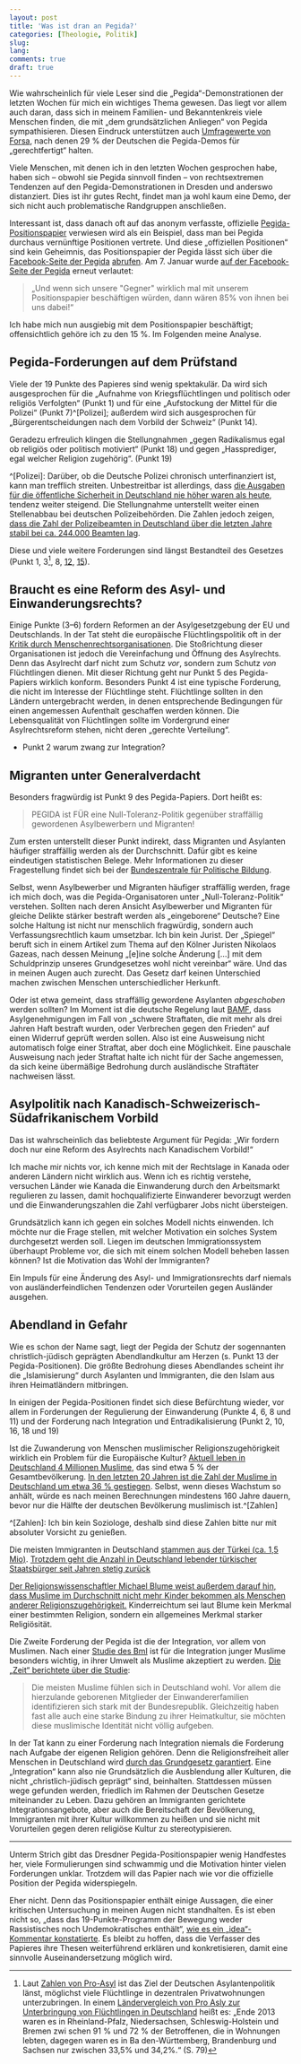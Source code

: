 ```yaml
---
layout: post
title: 'Was ist dran an Pegida?'
categories: [Theologie, Politik]
slug: 
lang: 
comments: true
draft: true
---
```


Wie wahrscheinlich für viele Leser sind die „Pegida“-Demonstrationen der letzten Wochen für mich ein wichtiges Thema gewesen. Das liegt vor allem auch daran, dass sich in meinem Familien- und Bekanntenkreis viele Menschen finden, die mit „dem grundsätzlichen Anliegen“ von Pegida sympathisieren. Diesen Eindruck unterstützen auch [Umfragewerte von Forsa](http://www.stern.de/politik/deutschland/fuer-pegida-auf-die-strasse-13-prozent-der-deutschen-wuerden-mitmarschieren-2163092.html), nach denen 29 % der Deutschen die Pegida-Demos für „gerechtfertigt“ halten.

Viele Menschen, mit denen ich in den letzten Wochen gesprochen habe, haben sich – obwohl sie Pegida sinnvoll finden – von rechtsextremen Tendenzen auf den Pegida-Demonstrationen in Dresden und anderswo distanziert. Dies ist ihr gutes Recht, findet man ja wohl kaum eine Demo, der sich nicht auch problematische Randgruppen anschließen.

Interessant ist, dass danach oft auf das anonym verfasste, offizielle [Pegida-Positionspapier](http://www.i-finger.de/pegida-positionspapier.pdf) verwiesen wird als ein Beispiel, dass man bei Pegida durchaus vernünftige Positionen vertrete. Und diese „offiziellen Positionen“ sind kein Geheimnis, das Positionspapier der Pegida lässt sich über die [Facebook-Seite der Pegida](https://www.facebook.com/pages/PEGIDA/790669100971515) [abrufen](http://www.i-finger.de/pegida-positionspapier.pdf). Am 7. Januar wurde [auf der Facebook-Seite der Pegida](https://www.facebook.com/pages/PEGIDA/790669100971515) erneut verlautet:

>„Und wenn sich unsere "Gegner" wirklich mal mit unserem Positionspapier beschäftigen würden, dann wären 85% von ihnen bei uns dabei!“

Ich habe mich nun ausgiebig mit dem Positionspapier beschäftigt; offensichtlich gehöre ich zu den 15 %. Im Folgenden meine Analyse.

## Pegida-Forderungen auf dem Prüfstand

Viele der 19 Punkte des Papieres sind wenig spektakulär. Da wird sich ausgesprochen für die „Aufnahme von Kriegsflüchtlingen und politisch oder religiös Verfolgten“ (Punkt 1) und für eine „Aufstockung der Mittel für die Polizei“ (Punkt 7)^[Polizei];  außerdem wird sich ausgesprochen für „Bürgerentscheidungen nach dem Vorbild der Schweiz“ (Punkt 14).

Geradezu erfreulich klingen die Stellungnahmen „gegen Radikalismus egal ob religiös oder politisch motiviert“ (Punkt 18) und gegen „Hassprediger, egal welcher Religion zugehörig“. (Punkt 19)

^[Polizei]: Darüber, ob die Deutsche Polizei chronisch unterfinanziert ist, kann man trefflich streiten. Unbestreitbar ist allerdings, dass [die Ausgaben für die öffentliche Sicherheit in Deutschland nie höher waren als heute](http://de.statista.com/statistik/daten/studie/4883/umfrage/bundesausgaben-fuer-die-oeffentliche-sicherheit-seit-1950-je-einwohner/), tendenz weiter steigend. Die Stellungnahme unterstellt weiter einen Stellenabbau bei deutschen Polizeibehörden. Die Zahlen jedoch zeigen, [dass die Zahl der Polizeibeamten in Deutschland über die letzten Jahre stabil bei ca. 244.000 Beamten lag](http://de.statista.com/statistik/daten/studie/156792/umfrage/anzahl-der-polizisten-in-deutschland/).

Diese und viele weitere Forderungen sind längst Bestandteil des Gesetzes (Punkt 1, 3[^Asylantenwohnungen], 8, [12](http://de.wikipedia.org/wiki/Sexuelle_Selbstbestimmung), [15](http://de.wikipedia.org/wiki/Deutscher_Rüstungsexport#Rechtlicher_Rahmen)).

[^Asylantenwohnungen]: Laut [Zahlen von Pro-Asyl]() ist das Ziel der Deutschen Asylantenpolitik länst, möglichst viele Flüchtlinge in dezentralen Privatwohnungen unterzubringen. In einem [Ländervergleich von Pro Asly zur Unterbringung von Flüchtlingen in Deutschland](http://www.proasyl.de/fileadmin/fm-dam/NEWS/2014/Laendervergleich_Unterbringung_2014-09-23_01.pdf) heißt es: „Ende 2013 waren es in Rheinland-Pfalz, Niedersachsen, Schleswig-Holstein und Bremen zwi­ schen 91 % und 72 % der Betroffenen, die in Wohnungen lebten, dagegen waren es in Ba­ den-Württemberg, Brandenburg und Sachsen nur zwischen 33,5% und 34,2%.“ (S. 79)

## Braucht es eine Reform des Asyl- und Einwanderungsrechts?

Einige Punkte (3–6) fordern Reformen an der Asylgesetzgebung der EU und Deutschlands. In der Tat steht die europäische Flüchtlingspolitik oft in der [Kritik durch Menschenrechtsorganisationen](http://www.proasyl.de/de/themen/eu-politik/detail/news/grundlegende_wende_in_der_eu_fluechtlingspolitik_gefordert). Die Stoßrichtung dieser Organisationen ist jedoch die Vereinfachung und Öffnung des Asylrechts. Denn das Asylrecht darf nicht zum Schutz *vor*, sondern zum Schutz *von* Flüchtlingen dienen. Mit dieser Richtung geht nur Punkt 5 des Pegida-Papiers wirklich konform. Besonders Punkt 4 ist eine typische Forderung, die nicht im Interesse der Flüchtlinge steht. Flüchtlinge sollten in den Ländern untergebracht werden, in denen entsprechende Bedingungen für einen angemessen Aufenthalt geschaffen werden können. Die Lebensqualität von Flüchtlingen sollte im Vordergrund einer Asylrechtsreform stehen, nicht deren „gerechte Verteilung“.

- Punkt 2 warum zwang zur Integration?

## Migranten unter Generalverdacht

Besonders fragwürdig ist Punkt 9 des Pegida-Papiers. Dort heißt es:

> PEGIDA ist FÜR eine Null-Toleranz-Politik gegenüber straffällig gewordenen Asylbewerbern und Migranten!

Zum ersten unterstellt dieser Punkt indirekt, dass Migranten und Asylanten häufiger straffällig werden als der Durchschnitt. Dafür gibt es keine eindeutigen statistischen Belege. Mehr Informationen zu dieser Fragestellung findet sich bei der [Bundeszentrale für Politische Bildung](http://www.bpb.de/politik/innenpolitik/innere-sicherheit/76639/auslaenderkriminalitaet?p=all#footnodeid1-1).

Selbst, wenn Asylbewerber und Migranten häufiger straffällig werden, frage ich mich doch, was die Pegida-Organisatoren unter „Null-Toleranz-Politik“ verstehen. Sollten nach deren Ansicht  Asylbewerber und Migranten für gleiche Delikte stärker bestraft werden als „eingeborene“ Deutsche? Eine solche Haltung ist nicht nur menschlich fragwürdig, sondern auch Verfassungsrechtlich kaum umsetzbar. Ich bin kein Jurist. Der „Spiegel“ beruft sich in einem Artikel zum Thema auf den Kölner Juristen Nikolaos Gazeas, nach dessen Meinung „[e]ine solche Änderung […] mit dem Schuldprinzip unseres Grundgesetzes wohl nicht vereinbar“ wäre. Und das in meinen Augen auch zurecht. Das Gesetz darf keinen Unterschied machen zwischen Menschen unterschiedlicher Herkunft. 

Oder ist etwa gemeint, dass straffällig gewordene Asylanten *abgeschoben* werden sollten? Im Moment ist die deutsche Regelung laut [BAMF](http://www.bamf.de/DE/Migration/AsylFluechtlinge/Asylverfahren/WiderrufRuecknahme/widerrufruecknahme-node.html), dass Asylgenehmigungen im Fall von „schwere Straftaten, die mit mehr als drei Jahren Haft bestraft wurden, oder Verbrechen gegen den Frieden“ auf einen Widerruf geprüft werden sollen. Also ist eine Ausweisung nicht automatisch folge einer Straftat, aber doch eine Möglichkeit. Eine pauschale Ausweisung nach jeder Straftat halte ich nicht für der Sache angemessen, da sich keine übermäßige Bedrohung durch ausländische Straftäter nachweisen lässt.

## Asylpolitik nach Kanadisch-Schweizerisch-Südafrikanischem Vorbild

Das ist wahrscheinlich das beliebteste Argument für Pegida: „Wir fordern doch nur eine Reform des Asylrechts nach Kanadischem Vorbild!“

Ich mache mir nichts vor, ich kenne mich mit der Rechtslage in Kanada oder anderen Ländern nicht wirklich aus. Wenn ich es richtig verstehe, versuchen Länder wie Kanada die Einwanderung durch den Arbeitsmarkt regulieren zu lassen, damit hochqualifizierte Einwanderer bevorzugt werden und die Einwanderungszahlen die Zahl verfügbarer Jobs nicht übersteigen.

Grundsätzlich kann ich gegen ein solches Modell nichts einwenden. Ich möchte nur die Frage stellen, mit welcher Motivation ein solches System durchgesetzt werden soll. Liegen im deutschen Immigrationssystem überhaupt Probleme vor, die sich mit einem solchen Modell beheben lassen können? Ist die Motivation das Wohl der Immigranten? 

Ein Impuls für eine Änderung des Asyl- und Immigrationsrechts darf niemals von ausländerfeindlichen Tendenzen oder Vorurteilen gegen Ausländer ausgehen.

## Abendland in Gefahr

Wie es schon der Name sagt, liegt der Pegida der Schutz der sogennanten christlich-jüdisch geprägten Abendlandkultur am Herzen (s. Punkt 13 der Pegida-Positionen). Die größte Bedrohung dieses Abendlandes scheint ihr die „Islamisierung“ durch Asylanten und Immigranten, die den Islam aus ihren Heimatländern mitbringen.

In einigen der Pegida-Positionen findet sich diese Befürchtung wieder, vor allem in Forderungen der Regulierung der Einwanderung (Punkte 4, 6, 8 und 11) und der Forderung nach Integration und Entradikalisierung (Punkt 2, 10, 16, 18 und 19)

Ist die Zuwanderung von Menschen muslimischer Religionszugehörigkeit wirklich ein Problem für die Europäische Kultur? [Aktuell leben in Deutschland 4 Millionen Muslime](http://de.statista.com/statistik/daten/studie/76744/umfrage/anzahl-der-muslime-in-deutschland-nach-glaubensrichtung/), das sind etwa 5 % der Gesamtbevölkerung. [In den letzten 20 Jahren ist die Zahl der Muslime in Deutschland um etwa 36 % gestiegen](http://de.statista.com/statistik/daten/studie/72321/umfrage/entwicklung-der-anzahl-der-muslime-in-deutschland-seit-1945/). Selbst, wenn dieses Wachstum so anhält, würde es nach meinen Berechnungen mindestens 160 Jahre dauern, bevor nur die Hälfte der deutschen Bevölkerung muslimisch ist.^[Zahlen]

^[Zahlen]: Ich bin kein Soziologe, deshalb sind diese Zahlen bitte nur mit absoluter Vorsicht zu genießen.

Die meisten Immigranten in Deutschland [stammen aus der Türkei (ca. 1,5 Mio)](http://de.statista.com/statistik/daten/studie/1221/umfrage/anzahl-der-auslaender-in-deutschland-nach-herkunftsland/). [Trotzdem geht die Anzahl in Deutschland lebender türkischer Staatsbürger seit Jahren stetig zurück](http://de.statista.com/statistik/daten/studie/152911/umfrage/tuerken-in-deutschland-seit-2001/)

[Der Religionswissenschaftler Michael Blume weist außerdem darauf hin, dass Muslime im Durchschnitt nicht mehr Kinder bekommen als Menschen anderer Religionszugehörigkeit.](http://www.scilogs.de/natur-des-glaubens/droht-islamisierung-abendlandes-mit-tricks/) Kinderreichtum sei laut Blume kein Merkmal einer bestimmten Religion, sondern ein allgemeines Merkmal starker Religiösität. 

Die Zweite Forderung der Pegida ist die der Integration, vor allem von Muslimen. Nach einer [Studie des BmI](http://www.bmi.bund.de/SharedDocs/Downloads/DE/Broschueren/2012/junge_muslime.html?nn=110428) ist für die Integration junger Muslime besonders wichtig, in ihrer Umwelt als Muslime akzeptiert zu werden. [Die „Zeit“ berichtete über die Studie](http://www.zeit.de/gesellschaft/zeitgeschehen/2012-03/studie-integration-muslime):

> Die meisten Muslime fühlen sich in Deutschland wohl. Vor allem die hierzulande geborenen Mitglieder der Einwandererfamilien identifizieren sich stark mit der Bundesrepublik. Gleichzeitig haben fast alle auch eine starke Bindung zu ihrer Heimatkultur, sie möchten diese muslimische Identität nicht völlig aufgeben.

In der Tat kann zu einer Forderung nach Integration niemals die Forderung nach Aufgabe der eigenen Religion gehören. Denn die Religionsfreiheit aller Menschen in Deutschland wird [durch das Grundgesetz garantiert](http://www.gesetze-im-internet.de/gg/art_4.html). Eine „Integration“ kann also nie Grundsätzlich die Ausblendung aller Kulturen, die nicht „christlich-jüdisch geprägt“ sind, beinhalten. Stattdessen müssen wege gefunden werden, friedlich im Rahmen der Deutschen Gesetze miteinander zu Leben. Dazu gehören an Immigranten gerichtete Integrationsangebote, aber auch die Bereitschaft der Bevölkerung, Immigranten mit ihrer Kultur willkommen zu heißen und sie nicht mit Vorurteilen gegen deren religiöse Kultur zu stereotypisieren.

------

Unterm Strich gibt das Dresdner Pegida-Positionspapier wenig Handfestes her, viele Formulierungen sind schwammig und die Motivation hinter vielen Forderungen unklar. Trotzdem will das Papier nach wie vor die offizielle Position der Pegida widerspiegeln.

Eher nicht. Denn das Positionspapier enthält einige Aussagen, die einer kritischen Untersuchung in meinen Augen nicht standhalten. Es ist eben nicht so, „dass das 19-Punkte-Programm der Bewegung weder Rassistisches noch Undemokratisches enthält“, [wie es ein „idea“-Kommentar konstatierte](http://www.idea.de/nachrichten/detail/gesellschaft/detail/pegida-alles-nur-verwirrte-chaoten-89099.html). Es bleibt zu hoffen, dass die Verfasser des Papieres ihre Thesen weiterführend erklären und konkretisieren, damit eine sinnvolle Auseinandersetzung möglich wird.